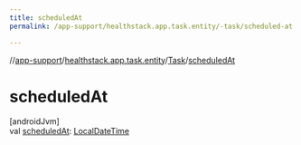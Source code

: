 ```yaml
---
title: scheduledAt
permalink: /app-support/healthstack.app.task.entity/-task/scheduled-at.html

---
```

//[app-support](/app-support.html)/[healthstack.app.task.entity](../index.html)/[Task](index.html)/[scheduledAt](scheduled-at.html)



# scheduledAt



[androidJvm]\
val [scheduledAt](scheduled-at.html): [LocalDateTime](https://developer.android.com/reference/kotlin/java/time/LocalDateTime.html)




